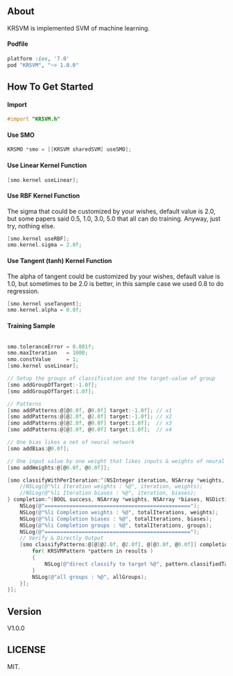 ## About

KRSVM is implemented SVM of machine learning.

#### Podfile

```ruby
platform :ios, '7.0'
pod "KRSVM", "~> 1.0.0"
```

## How To Get Started

#### Import
``` objective-c
#import "KRSVM.h"
```

#### Use SMO
``` objective-c
KRSMO *smo = [[KRSVM sharedSVM] useSMO];
```

#### Use Linear Kernel Function
``` objective-c
[smo.kernel useLinear];
```

#### Use RBF Kernel Function
The sigma that could be customized by your wishes, default value is 2.0, but some papers said 0.5, 1.0, 3.0, 5.0 that all can do training. Anyway, just try, nothing else.
``` objective-c
[smo.kernel useRBF];
smo.kernel.sigma = 2.0f;
```

#### Use Tangent (tanh) Kernel Function
The alpha of tangent could be customized by your wishes, default value is 1.0, but sometimes to be 2.0 is better, in this sample case we used 0.8 to do regression.
``` objective-c
[smo.kernel useTangent];
smo.kernel.alpha = 0.8f;
```
    
#### Training Sample
``` objective-c

smo.toleranceError = 0.001f;
smo.maxIteration   = 1000;
smo.constValue     = 1;
[smo.kernel useLinear];

// Setup the groups of classification and the target-value of group
[smo addGroupOfTarget:-1.0f];
[smo addGroupOfTarget:1.0f];

// Patterns
[smo addPatterns:@[@0.0f, @0.0f] target:-1.0f]; // x1
[smo addPatterns:@[@2.0f, @2.0f] target:-1.0f]; // x2
[smo addPatterns:@[@2.0f, @0.0f] target:1.0f];  // x3
[smo addPatterns:@[@3.0f, @0.0f] target:1.0f];  // x4

// One bias likes a net of neural network
[smo addBias:@0.0f];

// One input value by one weight that likes inputs & weights of neural network
[smo addWeights:@[@0.0f, @0.0f]];

[smo classifyWithPerIteration:^(NSInteger iteration, NSArray *weights, NSArray *biases) {
    //NSLog(@"%li Iteration weights : %@", iteration, weights);
    //NSLog(@"%li Iteration biases : %@", iteration, biases);
} completion:^(BOOL success, NSArray *weights, NSArray *biases, NSDictionary *groups, NSInteger totalIterations) {
    NSLog(@"===============================================");
    NSLog(@"%li Completion weights : %@", totalIterations, weights);
    NSLog(@"%li Completion biases : %@", totalIterations, biases);
    NSLog(@"%li Completion groups : %@", totalIterations, groups);
    NSLog(@"===============================================");
    // Verify & Directly Output
    [smo classifyPatterns:@[@[@2.0f, @2.0f], @[@3.0f, @0.0f]] completion:^(NSArray *weights, NSArray *biases, NSArray *results, NSDictionary *allGroups) {
        for( KRSVMPattern *pattern in results )
        {
            NSLog(@"direct classify to target %@", pattern.classifiedTarget);
        }
        NSLog(@"all groups : %@", allGroups);
    }];
}];
```

## Version

V1.0.0

## LICENSE

MIT.

